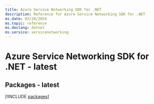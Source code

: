 ```yaml
---
title: Azure Service Networking SDK for .NET
description: Reference for Azure Service Networking SDK for .NET
ms.date: 03/28/2024
ms.topic: reference
ms.devlang: dotnet
ms.service: servicenetworking
---
```

# Azure Service Networking SDK for .NET - latest
## Packages - latest
[!INCLUDE [packages](service-networking-index.md)]